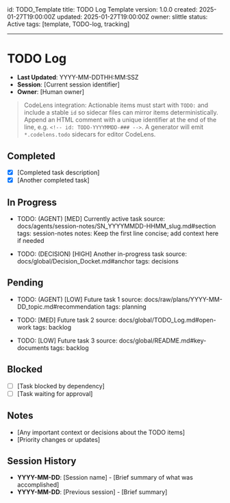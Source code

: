 <!-- markdownlint-disable MD003 MD022 -->
<!-- markdownlint-disable MD041 -->

## <!-- markdownlint-disable MD025 -->

id: TODO_Template
title: TODO Log Template
version: 1.0.0
created: 2025-01-27T19:00:00Z
updated: 2025-01-27T19:00:00Z
owner: slittle
status: Active
tags: [template, TODO-log, tracking]

---

# TODO Log

- **Last Updated**: YYYY-MM-DDTHH:MM:SSZ
- **Session**: [Current session identifier]
- **Owner**: [Human owner]

> CodeLens integration: Actionable items must start with `TODO:` and include a stable `id` so sidecar files can mirror
> items deterministically. Append an HTML comment with a unique identifier at the end of the line, e.g.
> `<!-- id: TODO-YYYYMMDD-### -->`. A generator will emit `*.codelens.todo` sidecars for editor CodeLens.

## Completed

- [x] [Completed task description] <!-- id: TODO-YYYYMMDD-001 -->
- [x] [Another completed task] <!-- id: TODO-YYYYMMDD-002 -->

## In Progress

- TODO: (AGENT) [MED] Currently active task <!-- id: TODO-YYYYMMDD-003 -->
  source: docs/agents/session-notes/SN_YYYYMMDD-HHMM_slug.md#section
  tags: session-notes
  notes: Keep the first line concise; add context here if needed

- TODO: (DECISION) [HIGH] Another in-progress task <!-- id: TODO-YYYYMMDD-004 -->
  source: docs/global/Decision_Docket.md#anchor
  tags: decisions

## Pending

- TODO: (AGENT) [LOW] Future task 1 <!-- id: TODO-YYYYMMDD-005 -->
  source: docs/raw/plans/YYYY-MM-DD_topic.md#recommendation
  tags: planning

- TODO: [MED] Future task 2 <!-- id: TODO-YYYYMMDD-006 -->
  source: docs/global/TODO_Log.md#open-work
  tags: backlog

- TODO: [LOW] Future task 3 <!-- id: TODO-YYYYMMDD-007 -->
  source: docs/global/README.md#key-documents
  tags: backlog

## Blocked

- [ ] [Task blocked by dependency] <!-- id: TODO-YYYYMMDD-008 -->
- [ ] [Task waiting for approval] <!-- id: TODO-YYYYMMDD-009 -->

## Notes

- [Any important context or decisions about the TODO items]
- [Priority changes or updates]

## Session History

- **YYYY-MM-DD**: [Session name] - [Brief summary of what was accomplished]
- **YYYY-MM-DD**: [Previous session] - [Brief summary]
